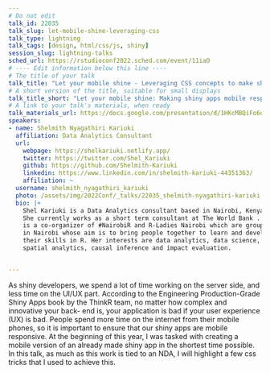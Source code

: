 ```yaml
---
# Do not edit
talk_id: 22035
talk_slug: let-mobile-shine-leveraging-css
talk_type: lightning
talk_tags: [design, html/css/js, shiny]
session_slug: lightning-talks
sched_url: https://rstudioconf2022.sched.com/event/11iaO
# ---- Edit information below this line ----
# The title of your talk
talk_title: "Let your mobile shine - Leveraging CSS concepts to make shiny apps mobile responsive"
# A short version of the title, suitable for small displays
talk_title_short: "Let your mobile shine: Making shiny apps mobile responsive"
# A link to your talk's materials, when ready
talk_materials_url: https://docs.google.com/presentation/d/1HKcMBQiFo6oC5Cj3OFf6wlGuSGQxADyxJMG_74cNwaU/edit#slide=id.g116406a1a2a_2_135
speakers:
- name: Shelmith Nyagathiri Kariuki
  affiliation: Data Analytics Consultant
  url:
    webpage: https://shelkariuki.netlify.app/
    twitter: https://twitter.com/Shel_Kariuki
    github: https://github.com/Shelmith-Kariuki
    linkedin: https://www.linkedin.com/in/shelmith-kariuki-44351363/
    affiliation: ~
  username: shelmith_nyagathiri_kariuki
  photo: /assets/img/2022Conf/_talks/22035_shelmith-nyagathiri-kariuki.jpg
  bio: |+
    Shel Kariuki is a Data Analytics consultant based in Nairobi, Kenya.
    She currently works as a short term consultant at The World Bank . She
    is a co-organizer of #NairobiR and R-Ladies Nairobi which are groups
    in Nairobi whose aim is to bring people together to learn and develop
    their skills in R. Her interests are data analytics, data science,
    spatial analytics, causal inference and impact evaluation.


---
```


<!-- ABSTRACT ----
Please write abstract below. You may use simple markdown (links, code style, bold, italics)
-->

As shiny developers, we spend a lot of time working on the server side, and
less time on the UI/UX part. According to the Engineering Production-Grade Shiny
Apps book by the ThinkR team, no matter how complex and innovative your back-
end is, your application is bad if your user experience (UX) is bad. People
spend more time on the internet from their mobile phones, so it is important to
ensure that our shiny apps are mobile responsive. At the beginning of this year,
I was tasked with creating a mobile version of an already made shiny app in the
shortest time possible. In this talk, as much as this work is tied to an NDA, I
will highlight a few css tricks that I used to achieve this.
